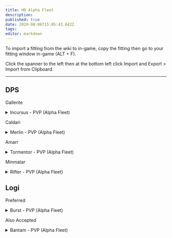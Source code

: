```yaml
---
title: HD Alpha Fleet
description: 
published: true
date: 2020-08-06T15:05:43.642Z
tags: 
editor: markdown
---
```


To import a fitting from the wiki to in-game, copy the fitting then go to your fitting window in-game (ALT + F).

Click the spanner to the left then at the bottom left click Import and Export > Import from Clipboard.

---
## DPS

Gallente
<details>
  <summary>Incursus - PVP (Alpha Fleet)</summary>
[Incursus, Incursus - PVP (Alpha Fleet)]

Damage Control I
Magnetic Field Stabilizer I
Type-D Restrained Nanofiber Structure
Micro Auxiliary Power Core I

5MN Y-T8 Compact Microwarpdrive
Medium Shield Extender I
Initiated Compact Warp Scrambler

Modal Light Electron Particle Accelerator I
Modal Light Electron Particle Accelerator I
Modal Light Electron Particle Accelerator I

Small EM Shield Reinforcer I
Small Core Defense Field Extender I
Small Auxiliary Thrusters I


Warrior I x1


Antimatter Charge S x2000
Caldari Navy Antimatter Charge S x1000
</details>

Caldari
<details>
  <summary>Merlin - PVP (Alpha Fleet)</summary>
[Merlin, Merlin - PVP (Alpha Fleet)]

Damage Control I
Magnetic Field Stabilizer I
Micro Auxiliary Power Core I

5MN Quad LiF Restrained Microwarpdrive
Medium Shield Extender I
X5 Enduring Stasis Webifier
X5 Enduring Stasis Webifier

Modal Light Electron Particle Accelerator I
Modal Light Electron Particle Accelerator I
Modal Light Electron Particle Accelerator I

Small EM Shield Reinforcer I
Small Core Defense Field Extender I
Small Auxiliary Thrusters I


Antimatter Charge S x2000
Caldari Navy Antimatter Charge S x1000
</details>

Amarr
<details>
  <summary>Tormentor - PVP (Alpha Fleet)</summary>
[Tormentor, Tormentor - PVP (Alpha Fleet)]

Damage Control I
Extruded Compact Heat Sink
Type-D Restrained Nanofiber Structure
Type-D Restrained Nanofiber Structure

5MN Quad LiF Restrained Microwarpdrive
Medium Shield Extender I
J5b Enduring Warp Scrambler

Gatling Modulated Energy Beam I
Gatling Modulated Energy Beam I
Gatling Modulated Energy Beam I

Small EM Shield Reinforcer I
Small Core Defense Field Extender I
Small Auxiliary Thrusters I


Warrior I x4


Imperial Navy Multifrequency S x3
</details>

Minmatar
<details>
  <summary>Rifter - PVP (Alpha Fleet)</summary>
[Rifter, Rifter - PVP (Alpha Fleet)]

Damage Control I
Counterbalanced Compact Gyrostabilizer
Micro Auxiliary Power Core I
Type-D Restrained Nanofiber Structure

5MN Y-T8 Compact Microwarpdrive
Medium Shield Extender I
Initiated Compact Warp Scrambler

150mm Light 'Scout' Autocannon I
150mm Light 'Scout' Autocannon I
150mm Light 'Scout' Autocannon I

Small EM Shield Reinforcer I
Small Core Defense Field Extender I
Small Auxiliary Thrusters I


Phased Plasma S x2000
Republic Fleet Phased Plasma S x1000
</details>


## Logi

Preferred
<details>
  <summary>Burst - PVP (Alpha Fleet)</summary>
[Burst, Burst - PVP (Alpha Fleet)]

Damage Control I
Micro Auxiliary Power Core I
Type-D Restrained Nanofiber Structure

5MN Quad LiF Restrained Microwarpdrive
Medium Shield Extender I
Small F-RX Compact Capacitor Booster

Small S95a Scoped Remote Shield Booster
Small S95a Scoped Remote Shield Booster
Small S95a Scoped Remote Shield Booster

Small EM Shield Reinforcer I
Small Thermal Shield Reinforcer I
Small Core Defense Field Extender I


Warrior I x1


Navy Cap Booster 400 x15
</details>

Also Accepted
<details>
  <summary>Bantam - PVP (Alpha Fleet)</summary>
[Bantam, Bantam - PVP (Alpha Fleet)]

Damage Control I
Micro Auxiliary Power Core I

5MN Quad LiF Restrained Microwarpdrive
Medium Shield Extender I
Small F-RX Compact Capacitor Booster
Enduring Multispectrum Shield Hardener

Small S95a Scoped Remote Shield Booster
Small S95a Scoped Remote Shield Booster
Small S95a Scoped Remote Shield Booster

Small EM Shield Reinforcer I
Small Thermal Shield Reinforcer I
Small Core Defense Field Extender I


Warrior I x1


Navy Cap Booster 400 x15
</details>
